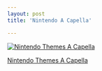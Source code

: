```yaml
---
layout: post
title: 'Nintendo A Capella'

---
```


<p at:enclosure="asset" at:xid="6a00c22520821e8e1d00cdf7ee8d36094f" at:format="medium" at:align="center" class="enclosure enclosure-center enclosure-medium video-enclosure">
<p class="enclosure-inner">
<p class="enclosure-list">
<p class="enclosure-item video-asset last">
<p class="enclosure-image">                <a href="http://kurtn.vox.com/library/video/6a00c22520821e8e1d00cdf7ee8d36094f.html" title="Click to play “Nintendo Themes A Capella”"><span class="asset-overlay"></span><img src="http://a6.vox.com/6a00c22520821e8e1d00cdf7ee8d36094f-200pi" alt="Nintendo Themes A Capella" /></a>

<p class="enclosure-meta">
<p class="enclosure-asset-name"><a href="http://kurtn.vox.com/library/video/6a00c22520821e8e1d00cdf7ee8d36094f.html" title="Nintendo Themes A Capella">Nintendo Themes A Capella</a></p>


<!-- end enclosure -->
